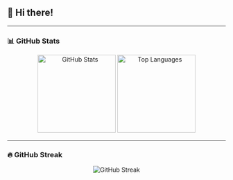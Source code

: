 ## 👋 Hi there!

---

### 📊 GitHub Stats

<div align="center">
  <img src="https://github-readme-stats.vercel.app/api?username=jy1655&show_icons=true&theme=tokyonight&hide_border=true&include_all_commits=true&count_private=true" alt="GitHub Stats" height="180"/>
  <img src="https://github-readme-stats.vercel.app/api/top-langs/?username=jy1655&layout=compact&theme=tokyonight&hide_border=true&langs_count=8" alt="Top Languages" height="180"/>
</div>

---

### 🔥 GitHub Streak

<div align="center">
  <img src="https://github-readme-streak-stats.herokuapp.com/?user=jy1655&theme=tokyonight&hide_border=true" alt="GitHub Streak"/>
</div>
